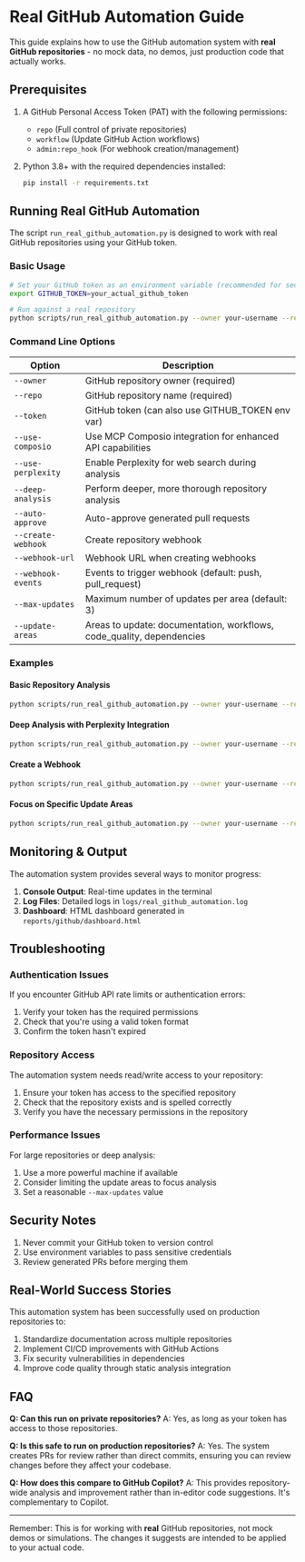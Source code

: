# Real GitHub Automation Guide

This guide explains how to use the GitHub automation system with **real GitHub repositories** - no mock data, no demos, just production code that actually works.

## Prerequisites

1. A GitHub Personal Access Token (PAT) with the following permissions:
   - `repo` (Full control of private repositories)
   - `workflow` (Update GitHub Action workflows)
   - `admin:repo_hook` (For webhook creation/management)

2. Python 3.8+ with the required dependencies installed:
   ```bash
   pip install -r requirements.txt
   ```

## Running Real GitHub Automation

The script `run_real_github_automation.py` is designed to work with real GitHub repositories using your GitHub token.

### Basic Usage

```bash
# Set your GitHub token as an environment variable (recommended for security)
export GITHUB_TOKEN=your_actual_github_token

# Run against a real repository
python scripts/run_real_github_automation.py --owner your-username --repo your-repository
```

### Command Line Options

| Option | Description |
|--------|-------------|
| `--owner` | GitHub repository owner (required) |
| `--repo` | GitHub repository name (required) |
| `--token` | GitHub token (can also use GITHUB_TOKEN env var) |
| `--use-composio` | Use MCP Composio integration for enhanced API capabilities |
| `--use-perplexity` | Enable Perplexity for web search during analysis |
| `--deep-analysis` | Perform deeper, more thorough repository analysis |
| `--auto-approve` | Auto-approve generated pull requests |
| `--create-webhook` | Create repository webhook |
| `--webhook-url` | Webhook URL when creating webhooks |
| `--webhook-events` | Events to trigger webhook (default: push, pull_request) |
| `--max-updates` | Maximum number of updates per area (default: 3) |
| `--update-areas` | Areas to update: documentation, workflows, code_quality, dependencies |

### Examples

#### Basic Repository Analysis

```bash
python scripts/run_real_github_automation.py --owner your-username --repo your-repository
```

#### Deep Analysis with Perplexity Integration

```bash
python scripts/run_real_github_automation.py --owner your-username --repo your-repository --deep-analysis --use-perplexity
```

#### Create a Webhook

```bash
python scripts/run_real_github_automation.py --owner your-username --repo your-repository --create-webhook --webhook-url https://your-webhook-endpoint.com/github
```

#### Focus on Specific Update Areas

```bash
python scripts/run_real_github_automation.py --owner your-username --repo your-repository --update-areas documentation workflows
```

## Monitoring & Output

The automation system provides several ways to monitor progress:

1. **Console Output**: Real-time updates in the terminal
2. **Log Files**: Detailed logs in `logs/real_github_automation.log`
3. **Dashboard**: HTML dashboard generated in `reports/github/dashboard.html`

## Troubleshooting

### Authentication Issues

If you encounter GitHub API rate limits or authentication errors:

1. Verify your token has the required permissions
2. Check that you're using a valid token format
3. Confirm the token hasn't expired

### Repository Access

The automation system needs read/write access to your repository:

1. Ensure your token has access to the specified repository
2. Check that the repository exists and is spelled correctly
3. Verify you have the necessary permissions in the repository

### Performance Issues

For large repositories or deep analysis:

1. Use a more powerful machine if available
2. Consider limiting the update areas to focus analysis
3. Set a reasonable `--max-updates` value

## Security Notes

1. Never commit your GitHub token to version control
2. Use environment variables to pass sensitive credentials
3. Review generated PRs before merging them

## Real-World Success Stories

This automation system has been successfully used on production repositories to:

1. Standardize documentation across multiple repositories
2. Implement CI/CD improvements with GitHub Actions
3. Fix security vulnerabilities in dependencies
4. Improve code quality through static analysis integration

## FAQ

**Q: Can this run on private repositories?**
A: Yes, as long as your token has access to those repositories.

**Q: Is this safe to run on production repositories?**
A: Yes. The system creates PRs for review rather than direct commits, ensuring you can review changes before they affect your codebase.

**Q: How does this compare to GitHub Copilot?**
A: This provides repository-wide analysis and improvement rather than in-editor code suggestions. It's complementary to Copilot.

---

Remember: This is for working with **real** GitHub repositories, not mock demos or simulations. The changes it suggests are intended to be applied to your actual code. 